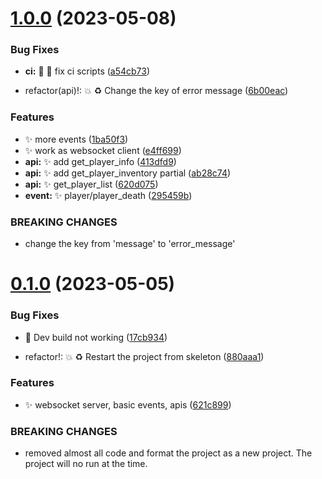 # [1.0.0](https://github.com/McNonebot/PluginNonebot/compare/v0.1.0...v1.0.0) (2023-05-08)


### Bug Fixes

* **ci:** 🐛 👷 fix ci scripts ([a54cb73](https://github.com/McNonebot/PluginNonebot/commit/a54cb736e24dbfc84e179ec20e43f36e4c156b5a))


* refactor(api)!: 💥 ♻️ Change the key of error message ([6b00eac](https://github.com/McNonebot/PluginNonebot/commit/6b00eacab7b62c67ed0b98063048ab40ea45c7fa))


### Features

* ✨ more events ([1ba50f3](https://github.com/McNonebot/PluginNonebot/commit/1ba50f3bb725bfefd0b17de9dea3bf9b0714f4e8))
* ✨ work as websocket client ([e4ff699](https://github.com/McNonebot/PluginNonebot/commit/e4ff69949a55ebc507004f1c00b44b0a475b2188))
* **api:** ✨ add get_player_info ([413dfd9](https://github.com/McNonebot/PluginNonebot/commit/413dfd9d2c9a35ef128e4f79d4ea829deb6da98b))
* **api:** ✨ add get_player_inventory partial ([ab28c74](https://github.com/McNonebot/PluginNonebot/commit/ab28c74dc53845d76b971377b67758ab01db0be3))
* **api:** ✨ get_player_list ([620d075](https://github.com/McNonebot/PluginNonebot/commit/620d075fb2dde747dbefd0930714741a029189ae))
* **event:** ✨ player/player_death ([295459b](https://github.com/McNonebot/PluginNonebot/commit/295459bf706c8060bfbc297712b9432edd4a52b0))


### BREAKING CHANGES

* change the key from 'message' to 'error_message'



# [0.1.0](https://github.com/McNonebot/PluginNonebot/compare/880aaa17cd91a5dce4a2b7507676315b3d1cd956...v0.1.0) (2023-05-05)


### Bug Fixes

* 🐛 Dev build not working ([17cb934](https://github.com/McNonebot/PluginNonebot/commit/17cb934ee29eafc7e5b1a094d5d852afb8cbf156))


* refactor!: 💥 ♻️ Restart the project from skeleton ([880aaa1](https://github.com/McNonebot/PluginNonebot/commit/880aaa17cd91a5dce4a2b7507676315b3d1cd956))


### Features

* ✨ websocket server, basic events, apis ([621c899](https://github.com/McNonebot/PluginNonebot/commit/621c8998c80104f1daaadcd2f968b2a1c9b9673b))


### BREAKING CHANGES

* removed almost all code and format the project as a new
project.
The project will no run at the time.



